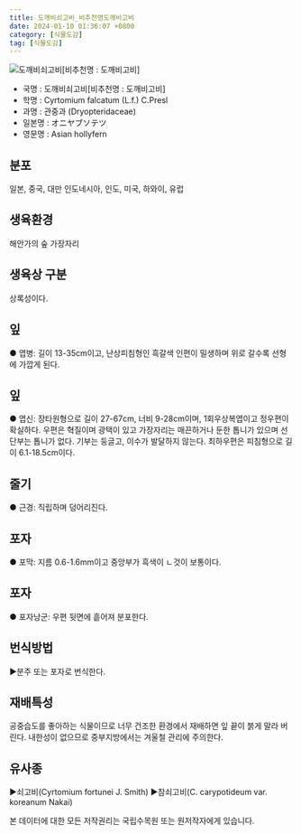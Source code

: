 ```yaml
---
title: 도깨비쇠고비_비추천명도깨비고비
date: 2024-01-10 01:36:07 +0800
category: [식물도감]
tag: [식물도감]
---
```




![도깨비쇠고비[비추천명 : 도깨비고비]](/fileUpload/plants/basic/Polypodiaceae/Cyrtomium/3392/1_th2.JPG)
- 국명 : 도깨비쇠고비[비추천명 : 도깨비고비]
- 학명 : Cyrtomium falcatum (L.f.) C.Presl
- 과명 : 관중과 (Dryopteridaceae)
- 일본명 : オニヤブソテツ
- 영문명 : Asian hollyfern


## 분포
일본, 중국, 대만 인도네시아, 인도, 미국, 하와이, 유럽
## 생육환경
해안가의 숲 가장자리 
## 생육상 구분
상록성이다. 
## 잎
● 엽병: 길이 13-35cm이고, 난상피침형인 흑갈색 인편이 밀생하며 위로 갈수록 선형에 가깝게 된다. 
## 잎
● 엽신: 장타원형으로 길이 27-67cm, 너비 9-28cm이며, 1회우상복엽이고 정우편이 확실하다. 우편은 혁질이며 광택이 있고 가장자리는 매끈하거나 둔한 톱니가 있으며 선단부는 톱니가 없다. 기부는 둥글고, 이수가 발달하지 않는다. 최하우편은 피침형으로 길이 6.1-18.5cm이다. 
## 줄기
● 근경: 직립하며 덩어리진다. 
## 포자
● 포막: 지름 0.6-1.6mm이고 중앙부가 흑색이 ㄴ것이 보통이다. 
## 포자
● 포자낭군: 우편 뒷면에 흩어져 분포한다. 
## 번식방법
▶분주 또는 포자로 번식한다.
## 재배특성
공중습도를 좋아하는 식물이므로 너무 건조한 환경에서 재배하면 잎 끝이 붉게 말라 버린다. 내한성이 없으므로 중부지방에서는 겨울철 관리에 주의한다.
## 유사종
▶쇠고비(Cyrtomium fortunei J. Smith)▶참쇠고비(C. carypotideum  var. koreanum Nakai)






본 데이터에 대한 모든 저작권리는 국립수목원 또는 원저작자에게 있습니다.
